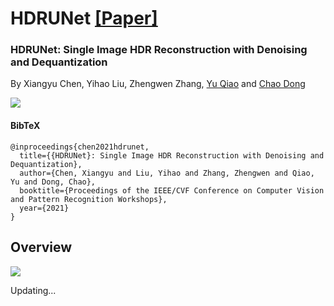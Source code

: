 # HDRUNet [[Paper]](http://arxiv.org/abs/2105.13084)

### HDRUNet: Single Image HDR Reconstruction with Denoising and Dequantization
By Xiangyu Chen, Yihao Liu, Zhengwen Zhang, [Yu Qiao](https://scholar.google.com/citations?user=gFtI-8QAAAAJ&hl=zh-CN) and [Chao Dong](https://scholar.google.com.hk/citations?user=OSDCB0UAAAAJ&hl=zh-CN)

<img src="https://raw.githubusercontent.com/chxy95/HDRUNet/master/images/introduction.jpg"/>

#### BibTeX

    @inproceedings{chen2021hdrunet,
      title={{HDRUNet}: Single Image HDR Reconstruction with Denoising and Dequantization},
      author={Chen, Xiangyu and Liu, Yihao and Zhang, Zhengwen and Qiao, Yu and Dong, Chao}, 
      booktitle={Proceedings of the IEEE/CVF Conference on Computer Vision and Pattern Recognition Workshops},
      year={2021}
    }

## Overview

<img src="https://raw.githubusercontent.com/chxy95/HDRUNet/master/images/Network_Structure.png"/>

Updating...
